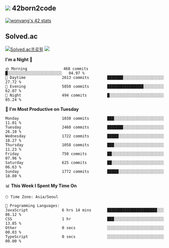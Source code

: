 
## <img src="https://img.shields.io/badge/-000000?style=flat&logo=42&logoColor=white"> 42born2code
<!--[![wonyang's 42 stats](https://badge42.vercel.app/api/v2/cl5nhe5b6007809kydha7ht42/stats?cursusId=21&coalitionId=88)](https://profile.intra.42.fr/users/wonyang)-->

[![wonyang's 42 stats](https://badge.mediaplus.ma/starryblue/wonyang?1337Badge=off&UM6P=off)](https://github.com/oakoudad/badge42)

## Solved.ac
[![Solved.ac프로필](http://mazassumnida.wtf/api/v2/generate_badge?boj=bennyws)](https://solved.ac/bennyws)
<a href="https://solved.ac/bennyws"><img src="http://mazandi.herokuapp.com/api?handle=bennyws&theme=cold"/></a>

<!--START_SECTION:waka-->
**I'm a Night 🦉** 

```text
🌞 Morning                468 commits         █░░░░░░░░░░░░░░░░░░░░░░░░   04.97 % 
🌆 Daytime                2613 commits        ███████░░░░░░░░░░░░░░░░░░   27.72 % 
🌃 Evening                5850 commits        ████████████████░░░░░░░░░   62.07 % 
🌙 Night                  494 commits         █░░░░░░░░░░░░░░░░░░░░░░░░   05.24 % 
```
📅 **I'm Most Productive on Tuesday** 

```text
Monday                   1038 commits        ███░░░░░░░░░░░░░░░░░░░░░░   11.01 % 
Tuesday                  2460 commits        ███████░░░░░░░░░░░░░░░░░░   26.10 % 
Wednesday                1722 commits        █████░░░░░░░░░░░░░░░░░░░░   18.27 % 
Thursday                 1058 commits        ███░░░░░░░░░░░░░░░░░░░░░░   11.23 % 
Friday                   750 commits         ██░░░░░░░░░░░░░░░░░░░░░░░   07.96 % 
Saturday                 625 commits         ██░░░░░░░░░░░░░░░░░░░░░░░   06.63 % 
Sunday                   1772 commits        █████░░░░░░░░░░░░░░░░░░░░   18.80 % 
```


📊 **This Week I Spent My Time On** 

```text
🕑︎ Time Zone: Asia/Seoul

💬 Programming Languages: 
JavaScript               6 hrs 14 mins       ██████████████████████░░░   86.12 % 
CSS                      1 hr                ███░░░░░░░░░░░░░░░░░░░░░░   13.85 % 
Other                    0 secs              ░░░░░░░░░░░░░░░░░░░░░░░░░   00.03 % 
TypeScript               0 secs              ░░░░░░░░░░░░░░░░░░░░░░░░░   00.00 % 
```


<!--END_SECTION:waka-->
